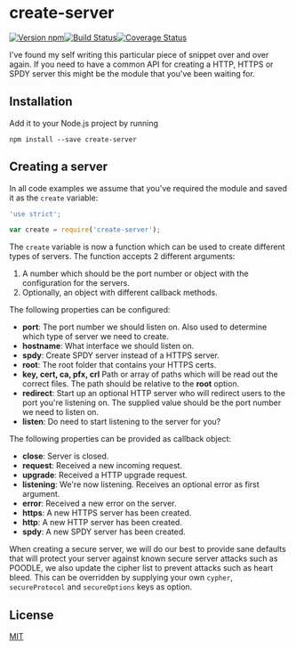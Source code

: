 # create-server

[![Version npm](https://img.shields.io/npm/v/create-server.svg?style=flat-square)](https://www.npmjs.com/package/create-server)[![Build Status](https://img.shields.io/github/workflow/status/primus/create-server/CI/master?label=CI&style=flat-square)](https://github.com/primus/create-server/actions?query=workflow%3ACI+branch%3Amaster)[![Coverage Status](https://img.shields.io/coveralls/primus/create-server/master.svg?style=flat-square)](https://coveralls.io/r/primus/create-server?branch=master)

I've found my self writing this particular piece of snippet over and over again.
If you need to have a common API for creating a HTTP, HTTPS or SPDY server this
might be the module that you've been waiting for.

## Installation

Add it to your Node.js project by running

```
npm install --save create-server
```

## Creating a server

In all code examples we assume that you've required the module and saved it as
the `create` variable:

```js
'use strict';

var create = require('create-server');
```

The `create` variable is now a function which can be used to create different
types of servers. The function accepts 2 different arguments:

1. A number which should be the port number or object with the configuration for
   the servers.
2. Optionally, an object with different callback methods.

The following properties can be configured:

- **port**: The port number we should listen on. Also used to determine which
  type of server we need to create.
- **hostname**: What interface we should listen on.
- **spdy**: Create SPDY server instead of a HTTPS server.
- **root**: The root folder that contains your HTTPS certs.
- **key, cert, ca, pfx, crl** Path or array of paths which will be read out the
  correct files. The path should be relative to the **root** option.
- **redirect**: Start up an optional HTTP server who will redirect users to the
  port you're listening on. The supplied value should be the port number we need
  to listen on.
- **listen**: Do need to start listening to the server for you?

The following properties can be provided as callback object:

- **close**: Server is closed.
- **request**: Received a new incoming request.
- **upgrade**: Received a HTTP upgrade request.
- **listening**: We're now listening. Receives an optional error as first
  argument.
- **error**: Received a new error on the server.
- **https**: A new HTTPS server has been created.
- **http**: A new HTTP server has been created.
- **spdy**: A new SPDY server has been created.

When creating a secure server, we will do our best to provide sane defaults that
will protect your server against known secure server attacks such as POODLE, we
also update the cipher list to prevent attacks such as heart bleed. This can be
overridden by supplying your own `cypher`, `secureProtocol` and `secureOptions`
keys as option.

## License

[MIT](LICENSE)

